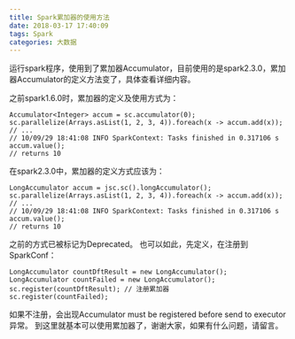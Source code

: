 ```yaml
---
title: Spark累加器的使用方法
date: 2018-03-17 17:40:09
tags: Spark
categories: 大数据
---
```

运行spark程序，使用到了累加器Accumulator，目前使用的是spark2.3.0，累加器Accumulator的定义方法变了，具体查看详细内容。
<!-- more -->
之前spark1.6.0时，累加器的定义及使用方式为：
```
Accumulator<Integer> accum = sc.accumulator(0);
sc.parallelize(Arrays.asList(1, 2, 3, 4)).foreach(x -> accum.add(x));
// ...
// 10/09/29 18:41:08 INFO SparkContext: Tasks finished in 0.317106 s
accum.value();
// returns 10
```
在spark2.3.0中，累加器的定义方式应该为：
```
LongAccumulator accum = jsc.sc().longAccumulator();
sc.parallelize(Arrays.asList(1, 2, 3, 4)).foreach(x -> accum.add(x));
// ...
// 10/09/29 18:41:08 INFO SparkContext: Tasks finished in 0.317106 s
accum.value();
// returns 10
```
之前的方式已被标记为Deprecated。
也可以如此，先定义，在注册到SparkConf：
```
LongAccumulator countDftResult = new LongAccumulator();
LongAccumulator countFailed = new LongAccumulator();
sc.register(countDftResult); // 注册累加器
sc.register(countFailed);
```
如果不注册，会出现Accumulator must be registered before send to executor异常。
到这里就基本可以使用累加器了，谢谢大家，如果有什么问题，请留言。